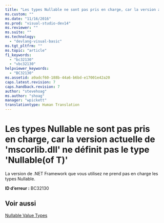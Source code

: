 ```yaml
---
title: "Les types Nullable ne sont pas pris en charge, car la version actuelle de &#39;mscorlib.dll&#39; ne d&#233;finit pas le type &#39;Nullable(of T)&#39; | Microsoft Docs"
ms.custom: ""
ms.date: "11/16/2016"
ms.prod: "visual-studio-dev14"
ms.reviewer: ""
ms.suite: ""
ms.technology: 
  - "devlang-visual-basic"
ms.tgt_pltfrm: ""
ms.topic: "article"
f1_keywords: 
  - "bc32130"
  - "vbc32130"
helpviewer_keywords: 
  - "BC32130"
ms.assetid: a9adcf60-188b-44a6-b6bd-e17001e42a20
caps.latest.revision: 7
caps.handback.revision: 7
author: "stevehoag"
ms.author: "shoag"
manager: "wpickett"
translationtype: Human Translation
---
```

# Les types Nullable ne sont pas pris en charge, car la version actuelle de &#39;mscorlib.dll&#39; ne d&#233;finit pas le type &#39;Nullable(of T)&#39;
La version de .NET Framework que vous utilisez ne prend pas en charge les types Nullable.  
  
 **ID d’erreur :** BC32130  
  
## Voir aussi  
 [Nullable Value Types](../../visual-basic/programming-guide/language-features/data-types/nullable-value-types.md)